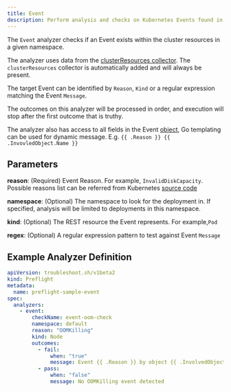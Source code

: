 ```yaml
---
title: Event
description: Perform analysis and checks on Kubernetes Events found in the cluster
---
```


The `Event` analyzer checks if an Event exists within the cluster resources in a given namespace.

The analyzer uses data from the [clusterResources collector](https://troubleshoot.sh/collect/cluster-resources).
The `clusterResources` collector is automatically added and will always be present.

The target Event can be identified by `Reason`, `Kind` or a regular expression matching the Event `Message`.

The outcomes on this analyzer will be processed in order, and execution will stop after the first outcome that is truthy.

The analyzer also has access to all fields in the Event [object](https://kubernetes.io/docs/reference/kubernetes-api/cluster-resources/event-v1/), Go templating can be used for dynamic message. E.g. `{{ .Reason }} {{ .InvovledObject.Name }}`

## Parameters

**reason**: (Required) Event Reason. For example, `InvalidDiskCapacity`. Possible reasons list can be referred from Kubernetes [source code](https://github.com/kubernetes/kubernetes/blob/master/pkg/kubelet/events/event.go)

**namespace**: (Optional) The namespace to look for the deployment in.
If specified, analysis will be limited to deployments in this namespace.

**kind**: (Optional) The REST resource the Event represents. For example,`Pod`

**regex**: (Optional) A regular expression pattern to test against Event `Message`

## Example Analyzer Definition

```yaml
apiVersion: troubleshoot.sh/v1beta2
kind: Preflight
metadata:
  name: preflight-sample-event
spec:
  analyzers:
    - event:
        checkName: event-oom-check
        namespace: default
        reason: "OOMKilling"
        kind: Node
        outcomes:
          - fail:
              when: "true"
              message: Event {{ .Reason }} by object {{ .InvolvedObject.Name }} kind {{ .InvolvedObject.Kind }} has message {{ .Message }}
          - pass:
              when: "false"
              message: No OOMKilling event detected
```
